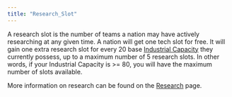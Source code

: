 ```yaml
---
title: "Research_Slot"
---
```


A research slot is the number of teams a nation may have actively
researching at any given time. A nation will get one tech slot for free.
It will gain one extra research slot for every 20 base [Industrial
Capacity](/Industrial_Capacity "Industrial Capacity") they currently
possess, up to a maximum number of 5 research slots. In other words, if
your Industrial Capacity is \>= 80, you will have the maximum number of
slots available.

More information on research can be found on the
[Research](/Research "Research") page.
